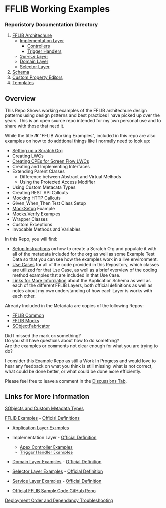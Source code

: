 # FFLIB Working Examples

### Reporistory Documentation Directory
1. [FFLIB Architechure](/documentation/FFLIB.md)
     - [Implementation Layer]()
          - [Controllers](/force-app/main/default/classes/FFLIB%20Examples/Controllers/README.md)
          - [Trigger Handlers](/force-app/main/default/classes/FFLIB%20Examples/TriggerHandlers/README.md)
     - [Service Layer](/force-app/main/default/classes/FFLIB%20Examples/Services/README.md)
     - [Domain Layer](/force-app/main/default/classes/FFLIB%20Examples/Domains/README.md)
     - [Selector Layer](/force-app/main/default/classes/FFLIB%20Examples/Selectors/README.md)
1. [Schema](/documentation/SObject-Schema.md)
1. [Custom Property Editors](/documentation/Custom-Property-Editors.md)
1. [Templates](/documentation/Template-Quick-Links.md)

## Overview

This Repo Shows working examples of the FFLIB architechure design patterns using design patterns and best practices I have picked up over the years. This is an open source repo intended for my own personal use and to share with those that need it. 

While the title ___IS___ "FFLIB Working Examples", included in this repo are also examples on how to do addtional things like I normally need to look up:
- [Setting up a Scratch Org](/documentation/Setup-Scratch-Org.md)
- Creating LWCs
- [Creating CPEs for Screen Flow LWCs](/documentation/Custom-Property-Editors.md)
- Creating and Implementing Interfaces
- Extending Parent Classes
     - Difference between Abstract and Virtual Methods
     - Using the Protected Access Modifier
- Using Custom Metadata Types
- Creating REST API Callouts
- Mocking HTTP Callouts
- Given_When_Then Test Class Setup
- [MockSetup](/documentation/MockSetup-Class) Example
- [Mocks.Verify](/documentation/Mocks.Verify-Examples.md) Examples
- Wrapper Classes
- Custom Exceptions
- Invocable Methods and Variables

In this Repo, you will find:
- [Setup Instructions](/documentation/Setup-Scratch-Org.md) on how to create a Scratch Org and populate it with all of the metadata included for the org as well as some Example Test Data so that you can see how the examples work in a live environment.
- [Use Cases](/documentation/Example-Use-Cases.md) for all of the code provided in this Repository, which classes are utilized for that Use Case, as well as a brief overview of the coding method examples that are included in that Use Case.
- [Links for More Information](#links-for-more-information) about the Application Schema as well as each of the different FFLIB Layers, both official definitions as well as notes about my own understanding of how each Layer is works with each other.

Already Included in the Metadata are copies of the following Repos:
- [FFLIB Common](/force-app/main/default/classes/FFLIB%20Common%20Classes/FFLIB_COMMON)
- [FFLIB Mocks](/force-app/main/default/classes/FFLIB%20Common%20Classes/APEX_MOCKS) 
- [SObjectFabricator](/force-app/main/default/classes/FFLIB%20Common%20Classes/SOBJECT_FABRICATOR)

Did I missed the mark on something? <br>
Do you still have questions about how to do something? <br>
Are the examples or comments not clear enough for what you are trying to do?

I consider this Example Repo as still a Work In Progress and would love to hear any feedback on what you think is still missing, what is not correct, what could be done better, or what could be done more efficiently. 

Please feel free to leave a comment in the [Discussions Tab](https://github.com/SRileyCoyote/FFLIB_Working_Examples/discussions). 

## Links for More Information 

[SObjects and Custom Metadata Types](/documentation/SObject-Schema.md)

[FFLIB Examples](/force-app/main/default/classes/FFLIB%20Examples) - [Official Definitions](https://fflib.dev/docs)
- [Application Layer Examples](/force-app/main/default/classes/FFLIB%20Examples/Application)
- Implementation Layer - [Official Definition](https://fflib.dev/docs/implementation-layer/overview)
     - [Apex Controller Examples](/force-app/main/default/classes/FFLIB%20Examples/Controllers)
     - [Trigger Handler Examples](/force-app/main/default/classes/FFLIB%20Examples/TriggerHandlers)
- [Domain Layer Examples](/force-app/main/default/classes/FFLIB%20Examples/Domains)  - [Official Definition](https://fflib.dev/docs/domain-layer/overview)
- [Selector Layer Examples](/force-app/main/default/classes/FFLIB%20Examples/Selectors) - [Official Definition](https://fflib.dev/docs/selector-layer/overview)
- [Service Layer Examples](/force-app/main/default/classes/FFLIB%20Examples/Services) - [Official Definition](https://fflib.dev/docs/service-layer/overview)

- [Official FFLIB Sample Code GitHub Repo](https://github.com/apex-enterprise-patterns/fflib-apex-common-samplecode)

[Deployment Order and Dependancy Troubleshooting](/force-app/main/default/classes/FFLIB%20Examples/README.md#deployment-order)

